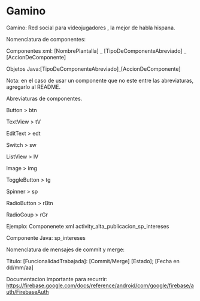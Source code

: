 # Gamino
Gamino: Red social para videojugadores , la mejor de habla hispana.

Nomenclatura de componentes:

 Componentes xml: [NombrePlantalla] _ [TipoDeComponenteAbreviado] _ [AccionDeComponente] 
 
 Objetos Java:[TipoDeComponenteAbreviado]_[AccionDeComponente]

Nota: en el caso de usar un componente que no este entre las abreviaturas, agregarlo al README.

Abreviaturas de componentes.

Button > btn 

TextView > tV 

EditText > edt 

Switch > sw 

ListView > lV 

Image > img 

ToggleButton > tg 

Spinner > sp 

RadioButton > rBtn 

RadioGoup > rGr 

Ejemplo: 
Componenete xml activity_alta_publicacion_sp_intereses

Componente Java: sp_intereses

Nomenclatura de mensajes de commit y merge:

Titulo:  [FuncionalidadTrabajada]:  [Commit/Merge]  [Estado];  [Fecha en dd/mm/aa]

Documentacion importante para recurrir:
https://firebase.google.com/docs/reference/android/com/google/firebase/auth/FirebaseAuth

